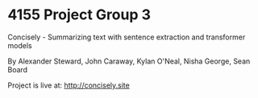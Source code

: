 # 4155 Project Group 3
Concisely - Summarizing text with sentence extraction and transformer models

By Alexander Steward, John Caraway, Kylan O'Neal, Nisha George, Sean Board

Project is live at: http://concisely.site
